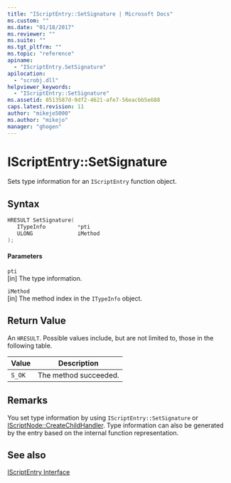 ```yaml
---
title: "IScriptEntry::SetSignature | Microsoft Docs"
ms.custom: ""
ms.date: "01/18/2017"
ms.reviewer: ""
ms.suite: ""
ms.tgt_pltfrm: ""
ms.topic: "reference"
apiname: 
  - "IScriptEntry.SetSignature"
apilocation: 
  - "scrobj.dll"
helpviewer_keywords: 
  - "IScriptEntry::SetSignature"
ms.assetid: 8513587d-9df2-4621-afe7-56eacbb5e688
caps.latest.revision: 11
author: "mikejo5000"
ms.author: "mikejo"
manager: "ghogen"
---
```

# IScriptEntry::SetSignature
Sets type information for an `IScriptEntry` function object.  
  
## Syntax  
  
```cpp
HRESULT SetSignature(  
   ITypeInfo          *pti  
   ULONG              iMethod  
);  
```  
  
#### Parameters  
 `pti`  
 [in] The type information.  
  
 `iMethod`  
 [in] The method index in the `ITypeInfo` object.  
  
## Return Value  
 An `HRESULT`. Possible values include, but are not limited to, those in the following table.  
  
|Value|Description|  
|-----------|-----------------|  
|`S_OK`|The method succeeded.|  
  
## Remarks  
 You set type information by using `IScriptEntry::SetSignature` or [IScriptNode::CreateChildHandler](../../winscript/reference/iscriptnode-createchildhandler.md). Type information can also be generated by the entry based on the internal function representation.  
  
## See also  
 [IScriptEntry Interface](../../winscript/reference/iscriptentry-interface.md)